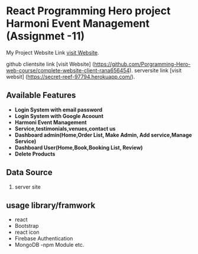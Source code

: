 # React Programming Hero project Harmoni Event Management (Assignmet -11)

My Project Website Link [visit Website](https://elated-mclean-e6455f.netlify.app/).

github clientsite link [visit Website] (https://github.com/Porgramming-Hero-web-course/complete-website-client-rana656454).
serversite link [visit websit] (https://secret-reef-97794.herokuapp.com/).

## Available Features
  
- **Login System with email password**
- **Login System with Google Acoount**
- **Harmoni Event Management**
- **Service,testimonials,venues,contact us**
- **Dashboard admin(Home,Order List, Make Admin, Add service,Manage Service)**
- **Dashboard User(Home,Book,Booking List, Review)**
- **Delete Products**

## Data Source
   1. server site

## usage library/framwork
- react
- Bootstrap
- react icon
- Firebase Authentication
- MongoDB
-npm Module etc.
   